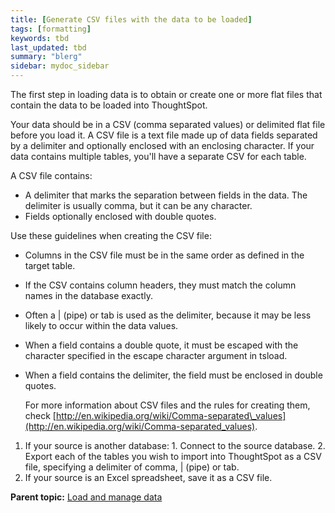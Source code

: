 ```yaml
---
title: [Generate CSV files with the data to be loaded]
tags: [formatting]
keywords: tbd
last_updated: tbd
summary: "blerg"
sidebar: mydoc_sidebar
---
```

The first step in loading data is to obtain or create one or more flat files that contain the data to be loaded into ThoughtSpot.

Your data should be in a CSV \(comma separated values\) or delimited flat file before you load it. A CSV file is a text file made up of data fields separated by a delimiter and optionally enclosed with an enclosing character. If your data contains multiple tables, you'll have a separate CSV for each table.

A CSV file contains:

-   A delimiter that marks the separation between fields in the data. The delimiter is usually comma, but it can be any character.
-   Fields optionally enclosed with double quotes.

Use these guidelines when creating the CSV file:

-   Columns in the CSV file must be in the same order as defined in the target table.
-   If the CSV contains column headers, they must match the column names in the database exactly.
-   Often a | \(pipe\) or tab is used as the delimiter, because it may be less likely to occur within the data values.
-   When a field contains a double quote, it must be escaped with the character specified in the escape character argument in tsload.
-   When a field contains the delimiter, the field must be enclosed in double quotes.

    For more information about CSV files and the rules for creating them, check [http://en.wikipedia.org/wiki/Comma-separated\_values](http://en.wikipedia.org/wiki/Comma-separated_values).


1.   If your source is another database:
    1.   Connect to the source database.
    2.   Export each of the tables you wish to import into ThoughtSpot as a CSV file, specifying a delimiter of comma, | \(pipe\) or tab.
2.   If your source is an Excel spreadsheet, save it as a CSV file.

**Parent topic:** [Load and manage data](../../admin/loading/loading_intro.html)
